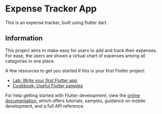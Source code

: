 # Expense Tracker App

This is an expense tracker, built using flutter dart.

## Information

This project aims to make easy for users to add and track their expenses.
For ease, the users are shown a virtual chart of expenses among all categories in one place.

A few resources to get you started if this is your first Flutter project:

- [Lab: Write your first Flutter app](https://docs.flutter.dev/get-started/codelab)
- [Cookbook: Useful Flutter samples](https://docs.flutter.dev/cookbook)

For help getting started with Flutter development, view the
[online documentation](https://docs.flutter.dev/), which offers tutorials,
samples, guidance on mobile development, and a full API reference.
